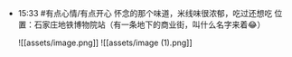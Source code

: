 - 15:33 
	#有点心情/有点开心 
	怀念的那个味道，米线味很浓郁，吃过还想吃
	位置：石家庄地铁博物院站（有一条地下的商业街，叫什么名字来着😂）
	
	![[assets/image.png]]
	![[assets/image (1).png]]